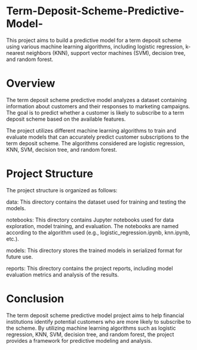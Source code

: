 # Term-Deposit-Scheme-Predictive-Model-
This project aims to build a predictive model for a term deposit scheme using various machine learning algorithms, including logistic regression, k-nearest neighbors (KNN), support vector machines (SVM), decision tree, and random forest.

#  Overview
The term deposit scheme predictive model analyzes a dataset containing information about customers and their responses to marketing campaigns. The goal is to predict whether a customer is likely to subscribe to a term deposit scheme based on the available features.

The project utilizes different machine learning algorithms to train and evaluate models that can accurately predict customer subscriptions to the term deposit scheme. The algorithms considered are logistic regression, KNN, SVM, decision tree, and random forest.

# Project Structure
The project structure is organized as follows:

data: This directory contains the dataset used for training and testing the models.

notebooks: This directory contains Jupyter notebooks used for data exploration, model training, and evaluation. The notebooks are named according to the algorithm used (e.g., logistic_regression.ipynb, knn.ipynb, etc.).

models: This directory stores the trained models in serialized format for future use.

reports: This directory contains the project reports, including model evaluation metrics and analysis of the results.

# Conclusion 
The term deposit scheme predictive model project aims to help financial institutions identify potential customers who are more likely to subscribe to the scheme. By utilizing machine learning algorithms such as logistic regression, KNN, SVM, decision tree, and random forest, the project provides a framework for predictive modeling and analysis.
